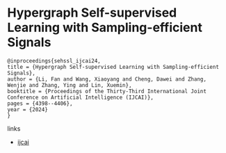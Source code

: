 # Hypergraph Self-supervised Learning with Sampling-efficient Signals

```
@inproceedings{sehssl_ijcai24,
title = {Hypergraph Self-supervised Learning with Sampling-efficient Signals},
author = {Li, Fan and Wang, Xiaoyang and Cheng, Dawei and Zhang, Wenjie and Zhang, Ying and Lin, Xuemin},
booktitle = {Proceedings of the Thirty-Third International Joint Conference on Artificial Intelligence (IJCAI)},
pages = {4398--4406},
year = {2024}
}
```

links
- [ijcai](https://www.ijcai.org/proceedings/2024/486)
